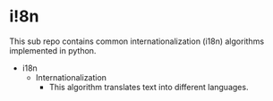 # i!8n
This sub repo contains common internationalization (i18n) algorithms implemented in python.
- i18n
  - Internationalization
    - This algorithm translates text into different languages.